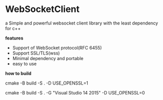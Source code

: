 # WebSocketClient #

a Simple and powerful websocket client library with the least dependency for c++


**features**
   - Support of WebSocket protocol(RFC 6455) 
   - Support SSL/TLS(wss)  
   - Minimal dependency and portable
   - easy to use
   
**how to build**

cmake -B build -S . -D USE_OPENSSL=1

cmake -B build -S . -G "Visual Studio 14 2015" -D USE_OPENSSL=0